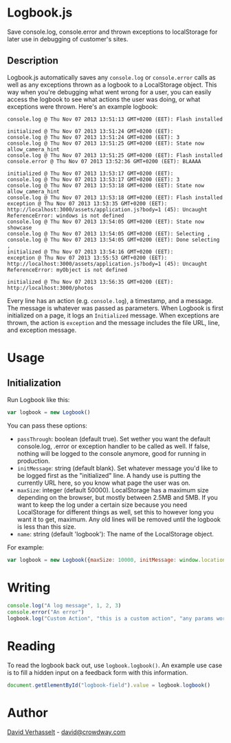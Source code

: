 Logbook.js
==========

Save console.log, console.error and thrown exceptions to localStorage for later use in debugging of customer's sites.

Description
-----------

Logbook.js automatically saves any `console.log` or `console.error` calls as well as any exceptions thrown as a logbook to a LocalStorage object. This way when you're debugging what went wrong for a user, you can easily access the logbook to see what actions the user was doing, or what exceptions were thrown. Here's an example logbook:

```
console.log @ Thu Nov 07 2013 13:51:13 GMT+0200 (EET): Flash installed

initialized @ Thu Nov 07 2013 13:51:24 GMT+0200 (EET): 
console.log @ Thu Nov 07 2013 13:51:24 GMT+0200 (EET): 3
console.log @ Thu Nov 07 2013 13:51:25 GMT+0200 (EET): State now allow_camera_hint
console.log @ Thu Nov 07 2013 13:51:25 GMT+0200 (EET): Flash installed
console.error @ Thu Nov 07 2013 13:52:36 GMT+0200 (EET): BLAAAA

initialized @ Thu Nov 07 2013 13:53:17 GMT+0200 (EET): 
console.log @ Thu Nov 07 2013 13:53:17 GMT+0200 (EET): 3
console.log @ Thu Nov 07 2013 13:53:18 GMT+0200 (EET): State now allow_camera_hint
console.log @ Thu Nov 07 2013 13:53:18 GMT+0200 (EET): Flash installed
exception @ Thu Nov 07 2013 13:53:35 GMT+0200 (EET): http://localhost:3000/assets/application.js?body=1 (45): Uncaught ReferenceError: windows is not defined
console.log @ Thu Nov 07 2013 13:54:05 GMT+0200 (EET): State now showcase
console.log @ Thu Nov 07 2013 13:54:05 GMT+0200 (EET): Selecting , 
console.log @ Thu Nov 07 2013 13:54:05 GMT+0200 (EET): Done selecting , 
initialized @ Thu Nov 07 2013 13:54:16 GMT+0200 (EET): 
exception @ Thu Nov 07 2013 13:55:53 GMT+0200 (EET): http://localhost:3000/assets/application.js?body=1 (45): Uncaught ReferenceError: myObject is not defined

initialized @ Thu Nov 07 2013 13:56:35 GMT+0200 (EET): http://localhost:3000/photos
```

Every line has an action (e.g. `console.log`), a timestamp, and a message. The message is whatever was passed as parameters. When Logbook is first initialized on a page, it logs an `Initialized` message. When exceptions are thrown, the action is `exception` and the message includes the file URL, line, and exception message.

Usage
=====

Initialization
--------------

Run Logbook like this:

```javascript
var logbook = new Logbook()
```

You can pass these options:

* `passThrough`: boolean (default true). Set wether you want the default console.log, .error or exception handler to be called as well. If false, nothing will be logged to the console anymore, good for running in production.
* `initMessage`: string (default blank). Set whatever message you'd like to be logged first as the "initialized" line. A handy use is putting the currently URL here, so you know what page the user was on.
* `maxSize`: integer (default 50000). LocalStorage has a maximum size depending on the browser, but mostly between 2.5MB and 5MB. If you want to keep the log under a certain size because you need LocalStorage for different things as well, set this to however long you want it to get, maximum. Any old lines will be removed until the logbook is less than this size.
* `name`: string (default 'logbook'): The name of the LocalStorage object.

For example:

```javascript
var logbook = new Logbook({maxSize: 10000, initMessage: window.location, passThrough: false});
```

Writing
=======

```javascript
console.log("A log message", 1, 2, 3)
console.error("An error")
logbook.log("Custom Action", "this is a custom action", "any params work")
```

Reading
=======

To read the logbook back out, use `logbook.logbook()`. An example use case is to fill a hidden input on a feedback form with this information.

```javascript
document.getElementById("logbook-field").value = logbook.logbook()
```

Author
======

[David Verhasselt](http://davidverhasselt.com) - david@crowdway.com
